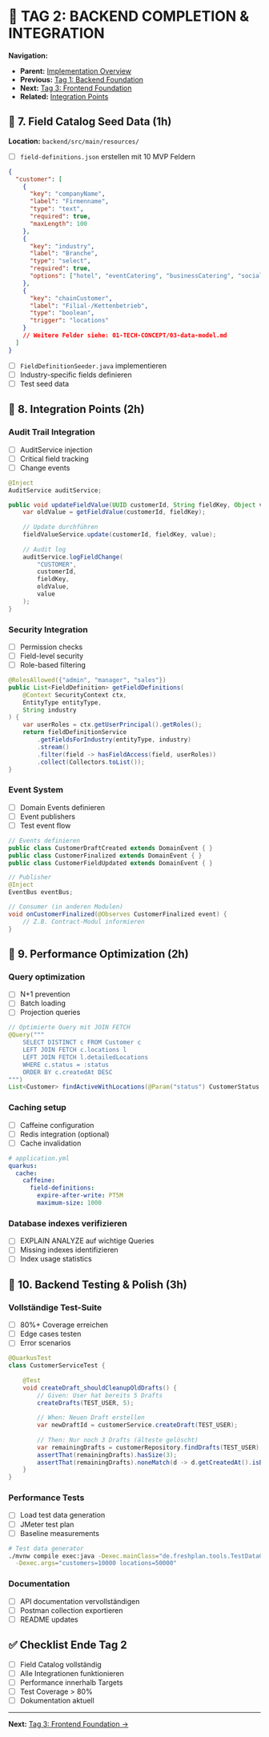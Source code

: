 # 📅 TAG 2: BACKEND COMPLETION & INTEGRATION

**Navigation:**
- **Parent:** [Implementation Overview](/Users/joergstreeck/freshplan-sales-tool/docs/features/FC-005-CUSTOMER-MANAGEMENT/08-IMPLEMENTATION/README.md)
- **Previous:** [Tag 1: Backend Foundation](/Users/joergstreeck/freshplan-sales-tool/docs/features/FC-005-CUSTOMER-MANAGEMENT/08-IMPLEMENTATION/01-day-1-backend.md)
- **Next:** [Tag 3: Frontend Foundation](/Users/joergstreeck/freshplan-sales-tool/docs/features/FC-005-CUSTOMER-MANAGEMENT/08-IMPLEMENTATION/03-day-3-frontend.md)
- **Related:** [Integration Points](/Users/joergstreeck/freshplan-sales-tool/docs/features/FC-005-CUSTOMER-MANAGEMENT/04-INTEGRATION/README.md)

## 🔲 7. Field Catalog Seed Data (1h)

**Location:** `backend/src/main/resources/`

- [ ] `field-definitions.json` erstellen mit 10 MVP Feldern
```json
{
  "customer": [
    { 
      "key": "companyName", 
      "label": "Firmenname", 
      "type": "text",
      "required": true,
      "maxLength": 100
    },
    { 
      "key": "industry", 
      "label": "Branche", 
      "type": "select",
      "required": true,
      "options": ["hotel", "eventCatering", "businessCatering", "socialCatering", "retail"]
    },
    { 
      "key": "chainCustomer", 
      "label": "Filial-/Kettenbetrieb", 
      "type": "boolean",
      "trigger": "locations"
    }
    // Weitere Felder siehe: 01-TECH-CONCEPT/03-data-model.md
  ]
}
```

- [ ] `FieldDefinitionSeeder.java` implementieren
- [ ] Industry-specific fields definieren
- [ ] Test seed data

## 🔲 8. Integration Points (2h)

### Audit Trail Integration
- [ ] AuditService injection
- [ ] Critical field tracking
- [ ] Change events

```java
@Inject
AuditService auditService;

public void updateFieldValue(UUID customerId, String fieldKey, Object value) {
    var oldValue = getFieldValue(customerId, fieldKey);
    
    // Update durchführen
    fieldValueService.update(customerId, fieldKey, value);
    
    // Audit log
    auditService.logFieldChange(
        "CUSTOMER", 
        customerId, 
        fieldKey,
        oldValue,
        value
    );
}
```

### Security Integration  
- [ ] Permission checks
- [ ] Field-level security
- [ ] Role-based filtering

```java
@RolesAllowed({"admin", "manager", "sales"})
public List<FieldDefinition> getFieldDefinitions(
    @Context SecurityContext ctx,
    EntityType entityType,
    String industry
) {
    var userRoles = ctx.getUserPrincipal().getRoles();
    return fieldDefinitionService
        .getFieldsForIndustry(entityType, industry)
        .stream()
        .filter(field -> hasFieldAccess(field, userRoles))
        .collect(Collectors.toList());
}
```

### Event System
- [ ] Domain Events definieren
- [ ] Event publishers
- [ ] Test event flow

```java
// Events definieren
public class CustomerDraftCreated extends DomainEvent { }
public class CustomerFinalized extends DomainEvent { }
public class CustomerFieldUpdated extends DomainEvent { }

// Publisher
@Inject
EventBus eventBus;

// Consumer (in anderen Modulen)
void onCustomerFinalized(@Observes CustomerFinalized event) {
    // Z.B. Contract-Modul informieren
}
```

## 🔲 9. Performance Optimization (2h)

### Query optimization
- [ ] N+1 prevention
- [ ] Batch loading
- [ ] Projection queries

```java
// Optimierte Query mit JOIN FETCH
@Query("""
    SELECT DISTINCT c FROM Customer c
    LEFT JOIN FETCH c.locations l
    LEFT JOIN FETCH l.detailedLocations
    WHERE c.status = :status
    ORDER BY c.createdAt DESC
""")
List<Customer> findActiveWithLocations(@Param("status") CustomerStatus status);
```

### Caching setup
- [ ] Caffeine configuration
- [ ] Redis integration (optional)
- [ ] Cache invalidation

```yaml
# application.yml
quarkus:
  cache:
    caffeine:
      field-definitions:
        expire-after-write: PT5M
        maximum-size: 1000
```

### Database indexes verifizieren
- [ ] EXPLAIN ANALYZE auf wichtige Queries
- [ ] Missing indexes identifizieren
- [ ] Index usage statistics

## 🔲 10. Backend Testing & Polish (3h)

### Vollständige Test-Suite
- [ ] 80%+ Coverage erreichen
- [ ] Edge cases testen
- [ ] Error scenarios

```java
@QuarkusTest
class CustomerServiceTest {
    
    @Test
    void createDraft_shouldCleanupOldDrafts() {
        // Given: User hat bereits 5 Drafts
        createDrafts(TEST_USER, 5);
        
        // When: Neuen Draft erstellen
        var newDraftId = customerService.createDraft(TEST_USER);
        
        // Then: Nur noch 3 Drafts (älteste gelöscht)
        var remainingDrafts = customerRepository.findDrafts(TEST_USER);
        assertThat(remainingDrafts).hasSize(3);
        assertThat(remainingDrafts).noneMatch(d -> d.getCreatedAt().isBefore(cutoffTime));
    }
}
```

### Performance Tests
- [ ] Load test data generation
- [ ] JMeter test plan
- [ ] Baseline measurements

```bash
# Test data generator
./mvnw compile exec:java -Dexec.mainClass="de.freshplan.tools.TestDataGenerator" \
  -Dexec.args="customers=10000 locations=50000"
```

### Documentation
- [ ] API documentation vervollständigen
- [ ] Postman collection exportieren
- [ ] README updates

## ✅ Checklist Ende Tag 2

- [ ] Field Catalog vollständig
- [ ] Alle Integrationen funktionieren
- [ ] Performance innerhalb Targets
- [ ] Test Coverage > 80%
- [ ] Dokumentation aktuell

---

**Next:** [Tag 3: Frontend Foundation →](/Users/joergstreeck/freshplan-sales-tool/docs/features/FC-005-CUSTOMER-MANAGEMENT/08-IMPLEMENTATION/03-day-3-frontend.md)